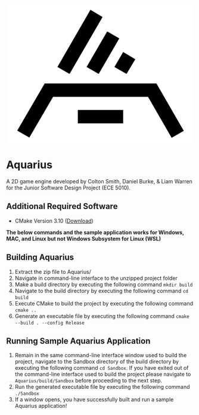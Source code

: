 ![Logo](Resources/logo-black-transparent.png)
# Aquarius
A 2D game engine developed by Colton Smith, Daniel Burke, & Liam Warren for the Junior Software Design Project 
(ECE 5010).

## Additional Required Software
- CMake Version 3.10 ([Download](https://cmake.org/download/))

**The below commands and the sample application works for Windows, MAC, and Linux but not Windows Subsystem for Linux 
(WSL)**

## Building Aquarius
1. Extract the zip file to Aquarius/
2. Navigate in command-line interface to the unzipped project folder 
3. Make a build directory by executing the following command `mkdir build`
4. Navigate to the build directory by executing the following command `cd build`
5. Execute CMake to build the project by executing the following command `cmake ..`
6. Generate an executable file by executing the following command `cmake --build . --config Release`

## Running Sample Aquarius Application
1. Remain in the same command-line interface window used to build the project, navigate to the Sandbox directory of the 
   build directory by executing the following command `cd Sandbox`. If you have exited out of the command-line interface
   used to build the project please navigate to `Aquarius/build/Sandbox` before proceeding to the next step. 
2. Run the generated executable file by executing the following command `./Sandbox`
3. If a window opens, you have successfully built and run a sample Aquarius application!
